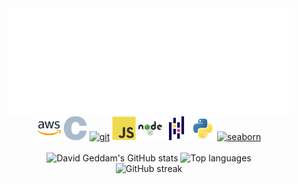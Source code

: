 <div align="center">
  <!-- Cache-busting link for the chat bubbles -->
  <img src="https://raw.githubusercontent.com/dave21-py/dave21-py/main/chat.svg?v=1" alt="David's Profile Card" width="450"/>
  
  <div>
    <a href="https://aws.amazon.com" target="_blank" rel="noreferrer"><img src="https://raw.githubusercontent.com/devicons/devicon/master/icons/amazonwebservices/amazonwebservices-original-wordmark.svg" alt="aws" width="38" height="38"/></a>
    <a href="https://www.cprogramming.com/" target="_blank" rel="noreferrer"><img src="https://raw.githubusercontent.com/devicons/devicon/master/icons/c/c-original.svg" alt="c" width="38" height="38"/></a>
    <a href="https://git-scm.com/" target="_blank" rel="noreferrer"><img src="https://www.vectorlogo.zone/logos/git-scm/git-scm-icon.svg" alt="git" width="38" height="38"/></a>
    <a href="https://developer.mozilla.org/en-US/docs/Web/JavaScript" target="_blank" rel="noreferrer"><img src="https://raw.githubusercontent.com/devicons/devicon/master/icons/javascript/javascript-original.svg" alt="javascript" width="38" height="38"/></a>
    <a href="https://nodejs.org" target="_blank" rel="noreferrer"><img src="https://raw.githubusercontent.com/devicons/devicon/master/icons/nodejs/nodejs-original-wordmark.svg" alt="nodejs" width="38" height="38"/></a>
    <a href="https://pandas.pydata.org/" target="_blank" rel="noreferrer"><img src="https://raw.githubusercontent.com/devicons/devicon/2ae2a900d2f041da66e950e4d48052658d850630/icons/pandas/pandas-original.svg" alt="pandas" width="38" height="38"/></a>
    <a href="https://www.python.org" target="_blank" rel="noreferrer"><img src="https://raw.githubusercontent.com/devicons/devicon/master/icons/python/python-original.svg" alt="python" width="38" height="38"/></a>
    <a href="https://seaborn.pydata.org/" target="_blank" rel="noreferrer"><img src="https://seaborn.pydata.org/_images/logo-mark-lightbg.svg" alt="seaborn" width="38" height="38"/></a>
  </div>

  <br>

  <div>
    <img src="https://github-readme-stats.vercel.app/api?username=dave21-py&show_icons=true&hide_border=true&bg_color=0D1117&title_color=c9d1d9&text_color=8b949e&icon_color=4FBC8A&rank_icon=github" alt="David Geddam's GitHub stats" />
    <img src="https://github-readme-stats.vercel.app/api/top-langs?username=dave21-py&show_icons=true&locale=en&layout=compact&hide_border=true&bg_color=0D1117&title_color=c9d1d9&text_color=8b949e" alt="Top languages" />
    <br>
    <img src="https://github-readme-streak-stats.herokuapp.com/?user=dave21-py&background=0D1117&hide_border=true&stroke=8b949e&ring=4FBC8A&fire=FFBF00&currStreakNum=c9d1d9&sideNums=8b949e&currStreakLabel=c9d1d9&sideLabels=8b949e&dates=8b949e" alt="GitHub streak" />
  </div>
</div>
